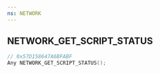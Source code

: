 ```yaml
---
ns: NETWORK
---
```

## NETWORK_GET_SCRIPT_STATUS

```c
// 0x57D158647A6BFABF
Any NETWORK_GET_SCRIPT_STATUS();
```

